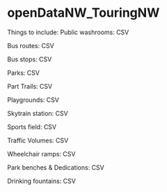 # openDataNW_TouringNW

Things to include:
Public washrooms: CSV

Bus routes: CSV

Bus stops: CSV

Parks: CSV

Part Trails: CSV

Playgrounds: CSV

Skytrain station: CSV

Sports field: CSV

Traffic Volumes: CSV

Wheelchair ramps: CSV

Park benches & Dedications: CSV

Drinking fountains: CSV 
